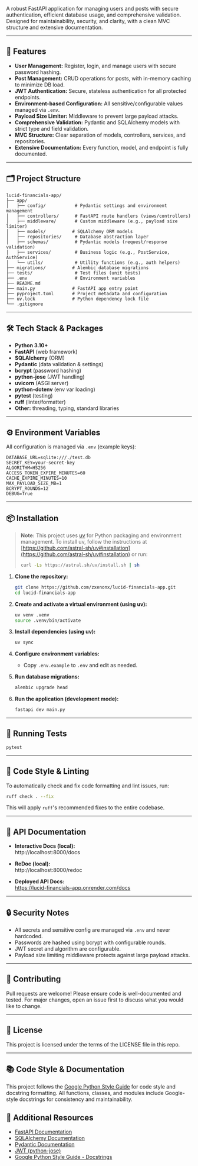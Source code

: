 
A robust FastAPI application for managing users and posts with secure authentication, efficient database usage, and comprehensive validation. 
Designed for maintainability, security, and clarity, with a clean MVC structure and extensive documentation.

---

## 🚀 Features

- **User Management:** Register, login, and manage users with secure password hashing.
- **Post Management:** CRUD operations for posts, with in-memory caching to minimize DB load.
- **JWT Authentication:** Secure, stateless authentication for all protected endpoints.
- **Environment-based Configuration:** All sensitive/configurable values managed via `.env`.
- **Payload Size Limiter:** Middleware to prevent large payload attacks.
- **Comprehensive Validation:** Pydantic and SQLAlchemy models with strict type and field validation.
- **MVC Structure:** Clear separation of models, controllers, services, and repositories.
- **Extensive Documentation:** Every function, model, and endpoint is fully documented.

---

## 🗂️ Project Structure

```
lucid-financials-app/
├── app/
│   ├── config/           # Pydantic settings and environment management
│   ├── controllers/      # FastAPI route handlers (views/controllers)
│   ├── middleware/       # Custom middleware (e.g., payload size limiter)
│   ├── models/          # SQLAlchemy ORM models
│   ├── repositories/     # Database abstraction layer
│   ├── schemas/          # Pydantic models (request/response validation)
│   ├── services/         # Business logic (e.g., PostService, AuthService)
│   └── utils/            # Utility functions (e.g., auth helpers)
├── migrations/          # Alembic database migrations
├── tests/                # Test files (unit tests)
├── .env                  # Environment variables
├── README.md            
├── main.py              # FastAPI app entry point
├── pyproject.toml       # Project metadata and configuration
├── uv.lock              # Python dependency lock file
└── .gitignore          
```

---

## 🛠️ Tech Stack & Packages

- **Python 3.10+**
- **FastAPI** (web framework)
- **SQLAlchemy** (ORM)
- **Pydantic** (data validation & settings)
- **bcrypt** (password hashing)
- **python-jose** (JWT handling)
- **uvicorn** (ASGI server)
- **python-dotenv** (env var loading)
- **pytest** (testing)
- **ruff** (linter/formatter)
- **Other:** threading, typing, standard libraries

---

## ⚙️ Environment Variables

All configuration is managed via `.env` (example keys):

```
DATABASE_URL=sqlite:///./test.db
SECRET_KEY=your-secret-key
ALGORITHM=HS256
ACCESS_TOKEN_EXPIRE_MINUTES=60
CACHE_EXPIRE_MINUTES=10
MAX_PAYLOAD_SIZE_MB=1
BCRYPT_ROUNDS=12
DEBUG=True
```

---

## 📦 Installation

> **Note:** This project uses [uv](https://github.com/astral-sh/uv) for Python packaging and environment management. To install uv, follow the instructions at [https://github.com/astral-sh/uv#installation](https://github.com/astral-sh/uv#installation) or run:
>
> ```bash
> curl -Ls https://astral.sh/uv/install.sh | sh
> ```

1. **Clone the repository:**
   ```bash
   git clone https://github.com/zxenonx/lucid-financials-app.git
   cd lucid-financials-app
   ```

2. **Create and activate a virtual environment (using uv):**
   ```bash
   uv venv .venv
   source .venv/bin/activate
   ```

3. **Install dependencies (using uv):**
   ```bash
   uv sync
   ```

4. **Configure environment variables:**
   - Copy `.env.example` to `.env` and edit as needed.

5. **Run database migrations:**
   ```bash
   alembic upgrade head
   ```

6. **Run the application (development mode):**
   ```bash
   fastapi dev main.py
   ```

---

## 🧪 Running Tests

```bash
pytest
```

---

## 🧹 Code Style & Linting

To automatically check and fix code formatting and lint issues, run:

```bash
ruff check . --fix
```

This will apply `ruff`'s recommended fixes to the entire codebase.

---

## 📖 API Documentation

- **Interactive Docs (local):**  
  http://localhost:8000/docs

- **ReDoc (local):**  
  http://localhost:8000/redoc

- **Deployed API Docs:**  
  https://lucid-financials-app.onrender.com/docs

---

## 🔒 Security Notes

- All secrets and sensitive config are managed via `.env` and never hardcoded.
- Passwords are hashed using bcrypt with configurable rounds.
- JWT secret and algorithm are configurable.
- Payload size limiting middleware protects against large payload attacks.

---

## 🤝 Contributing

Pull requests are welcome! Please ensure code is well-documented and tested. For major changes, open an issue first to discuss what you would like to change.

---

## 📄 License

This project is licensed under the terms of the LICENSE file in this repo.

---

## 📚 Code Style & Documentation

This project follows the [Google Python Style Guide](https://google.github.io/styleguide/pyguide.html) for code style and docstring formatting. All functions, classes, and modules include Google-style docstrings for consistency and maintainability.

## 📖 Additional Resources

- [FastAPI Documentation](https://fastapi.tiangolo.com/)
- [SQLAlchemy Documentation](https://docs.sqlalchemy.org/)
- [Pydantic Documentation](https://docs.pydantic.dev/)
- [JWT (python-jose)](https://python-jose.readthedocs.io/en/latest/)
- [Google Python Style Guide - Docstrings](https://google.github.io/styleguide/pyguide.html#s3.8.1-comments-in-doc-strings)
